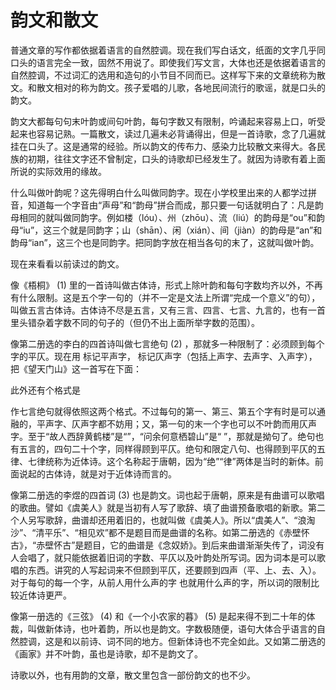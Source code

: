# 韵文和散文

普通文章的写作都依据着语言的自然腔调。现在我们写白话文，纸面的文字几乎同口头的语言完全一致，固然不用说了。即使我们写文言，大体也还是依据着语言的自然腔调，不过词汇的选用和造句的小节目不同而已。这样写下来的文章统称为散文。和散文相对的称为韵文。孩子爱唱的儿歌，各地民间流行的歌谣，就是口头的韵文。

韵文大都每句句末叶韵或间句叶韵，每句字数又有限制，吟诵起来容易上口，听受起来也容易记熟。一篇散文，读过几遍未必背诵得出，但是一首诗歌，念了几遍就挂在口头了。这是通常的经验。所以韵文的传布力、感染力比较散文来得大。各民族的初期，往往文字还不曾制定，口头的诗歌却已经发生了。就因为诗歌有着上面所说的实际效用的缘故。

什么叫做叶韵呢？这先得明白什么叫做同韵字。现在小学校里出来的人都学过拼音，知道每一个字音由“声母”和“韵母”拼合而成，那只要一句话就明白了：凡是韵母相同的就叫做同韵字。例如楼（lóu）、州（zhōu）、流（liú）的韵母是“ou”和韵母“iu”，这三个就是同韵字；山（shān）、闲（xián）、间（jiàn）的韵母是“an”和韵母“ian”，这三个也是同韵字。把同韵字放在相当各句的末了，这就叫做叶韵。

现在来看看以前读过的韵文。

像《梧桐》 (1) 里的一首诗叫做古体诗，形式上除叶韵和每句字数均齐以外，不再有什么限制。这是五个字一句的（并不一定是文法上所谓“完成一个意义”的句），叫做五言古体诗。古体诗不尽是五言，又有三言、四言、七言、九言的，也有一首里头错杂着字数不同的句子的（但仍不出上面所举字数的范围）。

像第二册选的李白的四首诗叫做七言绝句 (2) ，那就多一种限制了：必须顾到每个字的平仄。现在用 标记平声字， 标记仄声字（包括上声字、去声字、入声字），把《望天门山》这一首写在下面：

此外还有个格式是

作七言绝句就得依照这两个格式。不过每句的第一、第三、第五个字有时是可以通融的，平声字、仄声字都不妨用；又，第一句的末一个字也可以不叶韵而用仄声字。至于“故人西辞黄鹤楼”是“”，“问余何意栖碧山”是“ ”，那就是拗句了。绝句也有五言的，四句二十个字，同样得顾到平仄。绝句和限定八句、也得顾到平仄的五律、七律统称为近体诗。这个名称起于唐朝，因为“绝”“律”两体是当时的新体。前面说起的古体诗，就是对于近体诗而言的。

像第二册选的李煜的四首词 (3) 也是韵文。词也起于唐朝，原来是有曲谱可以歌唱的歌曲。譬如《虞美人》就是当初有人写了歌辞、填了曲谱预备歌唱的新歌。第二个人另写歌辞，曲谱却还用着旧的，也就叫做《虞美人》。所以“虞美人”、“浪淘沙”、“清平乐”、“相见欢”都不是题目而是曲谱的名称。如第二册选的《赤壁怀古》，“赤壁怀古”是题目，它的曲谱是《念奴娇》。到后来曲谱渐渐失传了，词没有人会唱了，就只能依据着旧词的字数、平仄以及叶韵处所写词。因为词本是可以歌唱的东西。讲究的人写起词来不但顾到平仄，还要顾到四声（平、上、去、入）。对于每句的每一个字，从前人用什么声的字
也就用什么声的字，所以词的限制比较近体诗更严。

像第一册选的《三弦》 (4) 和《一个小农家的暮》 (5) 是起来得不到二十年的体裁，叫做新体诗，也叶着韵，所以也是韵文。字数极随便，语句大体合乎语言的自然腔调，这是和以前诗、词不同的地方。但新体诗也不完全如此。又如第二册选的《画家》并不叶韵，虽也是诗歌，却不是韵文了。

诗歌以外，也有用韵的文章，散文里包含一部份韵文的也不少。